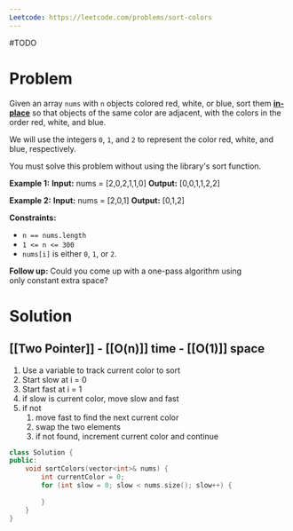 ```yaml
---
Leetcode: https://leetcode.com/problems/sort-colors
---
```

#TODO
# Problem

Given an array `nums` with `n` objects colored red, white, or blue, sort them **[in-place](https://en.wikipedia.org/wiki/In-place_algorithm)** so that objects of the same color are adjacent, with the colors in the order red, white, and blue.

We will use the integers `0`, `1`, and `2` to represent the color red, white, and blue, respectively.

You must solve this problem without using the library's sort function.

**Example 1:**
**Input:** nums = [2,0,2,1,1,0]
**Output:** [0,0,1,1,2,2]

**Example 2:**
**Input:** nums = [2,0,1]
**Output:** [0,1,2]

**Constraints:**
- `n == nums.length`
- `1 <= n <= 300`
- `nums[i]` is either `0`, `1`, or `2`.

**Follow up:** Could you come up with a one-pass algorithm using only constant extra space?

# Solution

## [[Two Pointer]] - [[O(n)]] time - [[O(1)]] space

1. Use a variable to track current color to sort
2. Start slow at i = 0
3. Start fast at i = 1
4. if slow is current color, move slow and fast
5. if not
	1. move fast to find the next current color
	2. swap the two elements
	3. if not found, increment current color and continue

```cpp
class Solution {
public:
	void sortColors(vector<int>& nums) {
		int currentColor = 0;
		for (int slow = 0; slow < nums.size(); slow++) {
			
		}
	}
}
```